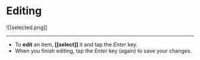 # Editing
![[selected.png]]

---
- To **edit** an item, **[[select]]** it and tap the _Enter_ key.
- When you finish editing, tap the _Enter_ key (again) to save your changes.
